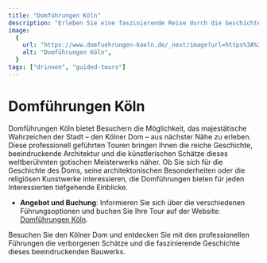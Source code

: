 ```yaml
---
title: "Domführungen Köln"
description: "Erleben Sie eine faszinierende Reise durch die Geschichte und Architektur des Kölner Doms mit professionellen Führungen, die Einblicke in eines der bedeutendsten Wahrzeichen Deutschlands bieten"
image:
  {
    url: "https://www.domfuehrungen-koeln.de/_next/image?url=https%3A%2F%2Fapi.domfuehrungen-koeln.de%2Fuploads%2Fhead_dach_90dc44fcd4.jpg&w=1920&q=75",
    alt: "Domführungen Köln",
  }
tags: ["drinnen", "guided-tours"]
---
```


# Domführungen Köln

Domführungen Köln bietet Besuchern die Möglichkeit, das majestätische Wahrzeichen der Stadt – den Kölner Dom – aus nächster Nähe zu erleben. Diese professionell geführten Touren bringen Ihnen die reiche Geschichte, beeindruckende Architektur und die künstlerischen Schätze dieses weltberühmten gotischen Meisterwerks näher. Ob Sie sich für die Geschichte des Doms, seine architektonischen Besonderheiten oder die religiösen Kunstwerke interessieren, die Domführungen bieten für jeden Interessierten tiefgehende Einblicke.

- **Angebot und Buchung**: Informieren Sie sich über die verschiedenen Führungsoptionen und buchen Sie Ihre Tour auf der Website: [Domführungen Köln](https://www.domfuehrungen-koeln.de).

Besuchen Sie den Kölner Dom und entdecken Sie mit den professionellen Führungen die verborgenen Schätze und die faszinierende Geschichte dieses beeindruckenden Bauwerks.
